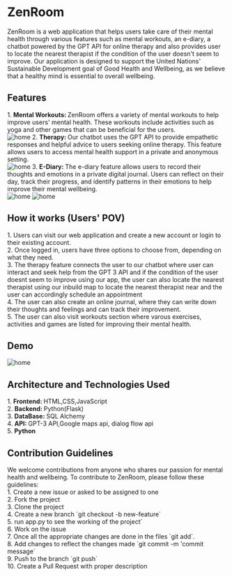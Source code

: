 <h1>ZenRoom</h1>
ZenRoom is a web application that helps users take care of their mental health through various features such as mental workouts, an e-diary, a chatbot powered by the GPT API for online therapy and also provides user to locate the nearest therapist if the condition of the user doesn't seem to improve. Our application is designed to support the United Nations' Sustainable Development goal of Good Health and Wellbeing, as we believe that a healthy mind is essential to overall wellbeing.
<h2>Features</h2>
1. <b>Mental Workouts: </b> 
ZenRoom offers a variety of mental workouts to help improve users' mental health. These workouts include activities such as yoga and other games that can be beneficial for the users. </br>
<img src="https://github.com/blackhackerz/ZenRoom/blob/main/README%20img/fitness.png" alt="home">
2. <b>Therapy: </b>
Our chatbot uses the GPT API to provide empathetic responses and helpful advice to users seeking online therapy. This feature allows users to access mental health support in a private and anonymous setting.</br>
<img src="https://github.com/blackhackerz/ZenRoom/blob/main/README%20img/Screenshot 2023-04-05 030849.png" alt="home">
3. <b>E-Diary: </b>
The e-diary feature allows users to record their thoughts and emotions in a private digital journal. Users can reflect on their day, track their progress, and identify patterns in their emotions to help improve their mental wellbeing.</br>
<img src="https://github.com/blackhackerz/ZenRoom/blob/main/README%20img/ediary 1.png" alt="home">

<img src="https://github.com/blackhackerz/ZenRoom/blob/main/README%20img/ediary 2.png" alt="home">
<h2>How it works (Users' POV)</h2>
1. Users can visit our web application and create a new account or login to their existing account.</br>
2. Once logged in, users have three options to choose from, depending on what they need.</br>
3. The therapy feature connects the user to our chatbot where user can interact and seek help from the GPT 3 API and if the condition of the user doesnt seem to improve using our app, the user can also locate the nearest therapist using our inbuild map to locate the nearest therapist near and the user can accordingly schedule an appointment</br>
4. The user can also create an online journal, where they can write down their thoughts and feelings and can track their improvement.</br>
5. The user can also visit workouts section where varous exercises, activities and games are listed for improving their mental health.</br>
<h2>Demo</h2>
<img src="https://github.com/blackhackerz/ZenRoom/blob/main/README%20img/home.png" alt="home">

<h2>Architecture and Technologies Used</h2>
1. <b>Frontend: </b>HTML,CSS,JavaScript</br>
2. <b>Backend: </b>Python(Flask)</br>
3. <b>DataBase: </b>SQL Alchemy</br>
4. <b>API: </b>GPT-3 API,Google maps api, dialog flow api</br>
5. <b>Python</b>
<h2>Contribution Guidelines</h2>
We welcome contributions from anyone who shares our passion for mental health and wellbeing. To contribute to ZenRoom, please follow these guidelines: </br>
1. Create a new issue or asked to be assigned to one</br>
2. Fork the project</br>
3. Clone the project</br>
4. Create a new branch `git checkout -b new-feature`</br>
5. run app.py to see the working of the project`</br>
6. Work on the issue</br>
7. Once all the appropriate changes are done in the files `git add`.</br>
8. Add changes to reflect the changes made `git commit -m 'commit message`</br>
9. Push to the branch `git push`</br>
10. Create a Pull Request with proper description</br>
